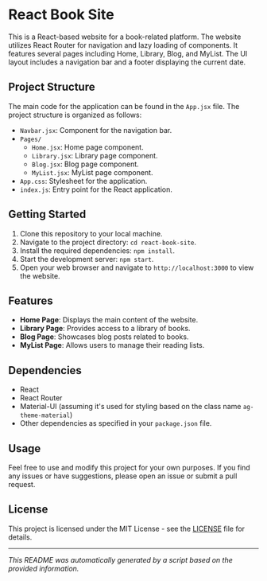# React Book Site

This is a React-based website for a book-related platform. The website utilizes React Router for navigation and lazy loading of components. It features several pages including Home, Library, Blog, and MyList. The UI layout includes a navigation bar and a footer displaying the current date.

## Project Structure

The main code for the application can be found in the `App.jsx` file. The project structure is organized as follows:

- `Navbar.jsx`: Component for the navigation bar.
- `Pages/`
  - `Home.jsx`: Home page component.
  - `Library.jsx`: Library page component.
  - `Blog.jsx`: Blog page component.
  - `MyList.jsx`: MyList page component.
- `App.css`: Stylesheet for the application.
- `index.js`: Entry point for the React application.

## Getting Started

1. Clone this repository to your local machine.
2. Navigate to the project directory: `cd react-book-site`.
3. Install the required dependencies: `npm install`.
4. Start the development server: `npm start`.
5. Open your web browser and navigate to `http://localhost:3000` to view the website.

## Features

- **Home Page**: Displays the main content of the website.
- **Library Page**: Provides access to a library of books.
- **Blog Page**: Showcases blog posts related to books.
- **MyList Page**: Allows users to manage their reading lists.

## Dependencies

- React
- React Router
- Material-UI (assuming it's used for styling based on the class name `ag-theme-material`)
- Other dependencies as specified in your `package.json` file.

## Usage

Feel free to use and modify this project for your own purposes. If you find any issues or have suggestions, please open an issue or submit a pull request.

## License

This project is licensed under the MIT License - see the [LICENSE](LICENSE) file for details.

---

*This README was automatically generated by a script based on the provided information.*
